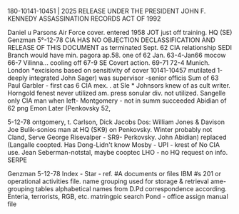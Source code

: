 180-10141-10451 | 2025 RELEASE UNDER THE PRESIDENT JOHN F. KENNEDY ASSASSINATION RECORDS ACT OF 1992

Daniel u Parsons
Air Force cover.
entered 1958 JOT just off training.
HQ (SE)
Genzman 5°-12-78
CIA HAS NO OBJECTION
DECLASSIFICATION AND
RELEASE OF THIS DOCUMENT
as
terminated
Sept. 62 CIA
relationship
SEDI
Branch
would have
min. pagora
ap.58.
one of 62
Jan. 63-4-Jan66 mocow
66-7
Vilinna...
cooling
off
67-9
SE Covert action.
69-71
72-4
Munich.
London
*excisions based on
sensitivity of cover
10141-10457
mutilated
1-deeply integrated
John Sager) was supervisor
-senior officis
Sum of 63 Paul Garbler - first cas
6 CIA mex. . at Sle
*
Johnsors knew of as cult writer.
Horngold fenest
never
utilized am. press
sonular div. not utilized.
Sangelle only CIA man when left-
Montgomery -
not
in summ
succeeded Abidian
of 62 png Emon Later (Penkovsky
52,

5-12-78
ontgomery, t.
Carlson, Dick Jacobs Dos:
William Jones & Davison
Joe Bulik-sonios
man
at
HQ (SK9) on Penkovsky.
Winter probably not Cland, Serve
George Risevalper - SR9- Perkovsky.
John Abidian) replaced (Langalle
coopted.
Has
Dong-Lidn't know
Mosby - UPI - krest of
No CIA use.
Jean Seberman-notstal, maybe cooptec
LHO - no HQ request on info.
SERPE

Genzman
5-12-78
Index - Star - ref. #A documents or files
IBM
#s
201 or operational
activities file.
name grouping used for storage &
retrieval
ame- grouping tables
alphabetical
names from D.Pd correspondence according.
Enteria, terrorists, RGB, etc.
matringpic search
Pond - office assign
manual file
